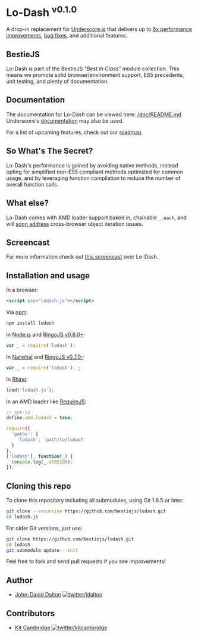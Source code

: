 # Lo-Dash <sup>v0.1.0</sup>

A drop-in replacement for [Underscore.js](https://github.com/documentcloud/underscore/) that delivers up to [8x performance improvements](http://jsperf.com/lodash-underscore#chart=bar), [bug fixes](https://github.com/bestiejs/lodash/blob/master/test/test.js#L71), and additional features.

## BestieJS

Lo-Dash is part of the BestieJS *"Best in Class"* module collection. This means we promote solid browser/environment support, ES5 precedents, unit testing, and plenty of documentation.

## Documentation

The documentation for Lo-Dash can be viewed here: [/doc/README.md](https://github.com/bestiejs/lodash/blob/master/doc/README.md#readme)
Underscore's [documentation](http://documentcloud.github.com/underscore/) may also be used.

For a list of upcoming features, check out our [roadmap](https://github.com/bestiejs/lodash/wiki/Roadmap).

## So What's The Secret?

Lo-Dash's performance is gained by avoiding native methods, instead opting for simplified non-ES5 compliant methods optimized for common usage, and by leveraging function compilation to reduce the number of overall function calls.

## What else?

Lo-Dash comes with AMD loader support baked in, chainable `_.each`, and will [soon address](https://github.com/bestiejs/lodash/wiki/Roadmap) cross-browser object iteration issues.

## Screencast

For more information check out [this screencast](http://dl.dropbox.com/u/513327/allyoucanleet/post/20/file/screencast.mp4) over Lo-Dash.

## Installation and usage

In a browser:

~~~ html
<script src="lodash.js"></script>
~~~

Via [npm](http://npmjs.org/):

~~~ bash
npm install lodash
~~~

In [Node.js](http://nodejs.org/) and [RingoJS v0.8.0+](http://ringojs.org/):

~~~ js
var _ = require('lodash');
~~~

In [Narwhal](http://narwhaljs.org/) and [RingoJS v0.7.0-](http://ringojs.org/):

~~~ js
var _ = require('lodash')._;
~~~

In [Rhino](http://www.mozilla.org/rhino/):

~~~ js
load('lodash.js');
~~~

In an AMD loader like [RequireJS](http://requirejs.org/):

~~~ js
// opt-in
define.amd.lodash = true;

require({
  'paths': {
    'lodash': 'path/to/lodash'
  }
},
['lodash'], function(_) {
  console.log(_.VERSION);
});
~~~

## Cloning this repo

To clone this repository including all submodules, using Git 1.6.5 or later:

~~~ bash
git clone --recursive https://github.com/bestiejs/lodash.git
cd lodash.js
~~~

For older Git versions, just use:

~~~ bash
git clone https://github.com/bestiejs/lodash.git
cd lodash
git submodule update --init
~~~

Feel free to fork and send pull requests if you see improvements!

## Author

* [John-David Dalton](http://allyoucanleet.com/)
  [![twitter/jdalton](http://gravatar.com/avatar/299a3d891ff1920b69c364d061007043?s=70)](https://twitter.com/jdalton "Follow @jdalton on Twitter")

## Contributors

* [Kit Cambridge](http://kitcambridge.github.com/)
  [![twitter/kitcambridge](http://gravatar.com/avatar/6662a1d02f351b5ef2f8b4d815804661?s=70)](https://twitter.com/kitcambridge "Follow @kitcambridge on Twitter")
